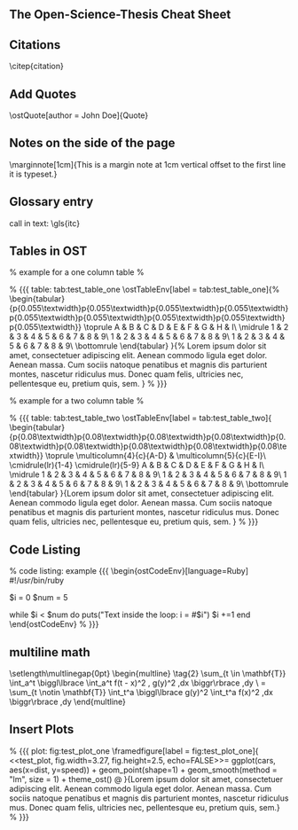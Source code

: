 The Open-Science-Thesis Cheat Sheet
-----------------------------------


## Citations ##

\citep{citation}

## Add Quotes ##

\ostQuote[author = John Doe]{Quote}

## Notes on the side of the page ##

\marginnote[1cm]{This is a margin note at 1cm vertical offset
to the first line it is typeset.}

## Glossary entry ##

call in text: \gls{itc}

## Tables in OST ##

% example for a one column table %

% {{{ table: tab:test_table_one
\ostTableEnv[label = tab:test_table_one]{%
  \begin{tabular}{p{0.055\textwidth}p{0.055\textwidth}p{0.055\textwidth}p{0.055\textwidth}p{0.055\textwidth}p{0.055\textwidth}p{0.055\textwidth}p{0.055\textwidth}p{0.055\textwidth}}
    \toprule
    A & B & C & D & E & F & G & H & I\\ 
    \midrule
    1 & 2 & 3 & 4 & 5 & 6 & 7 & 8 & 9\\ 
    1 & 2 & 3 & 4 & 5 & 6 & 7 & 8 & 9\\ 
    1 & 2 & 3 & 4 & 5 & 6 & 7 & 8 & 9\\ 
    \bottomrule
  \end{tabular}
}{%
Lorem ipsum dolor sit amet, consectetuer adipiscing elit. Aenean
commodo ligula eget dolor. Aenean massa. Cum sociis natoque penatibus et magnis
dis parturient montes, nascetur ridiculus mus. Donec quam felis, ultricies nec,
pellentesque eu, pretium quis, sem.
}
% }}}

% example for a two column table %

% {{{ table: tab:test_table_two
\ostTableEnv[label = tab:test_table_two]{
  \begin{tabular}{p{0.08\textwidth}p{0.08\textwidth}p{0.08\textwidth}p{0.08\textwidth}p{0.08\textwidth}p{0.08\textwidth}p{0.08\textwidth}p{0.08\textwidth}p{0.08\textwidth}}
    \toprule
      \multicolumn{4}{c}{A-D}   & \multicolumn{5}{c}{E-I}\\
    \cmidrule(lr){1-4} \cmidrule(lr){5-9}
      A & B & C & D & E & F & G & H & I\\
    \midrule
      1     & 2 & 3 & 4 & 5 & 6 & 7 & 8 & 9\\
      1     & 2 & 3 & 4 & 5 & 6 & 7 & 8 & 9\\
      1     & 2 & 3 & 4 & 5 & 6 & 7 & 8 & 9\\
      1     & 2 & 3 & 4 & 5 & 6 & 7 & 8 & 9\\
    \bottomrule
  \end{tabular}
}{Lorem ipsum dolor sit amet, consectetuer adipiscing elit. Aenean
commodo ligula eget dolor. Aenean massa. Cum sociis natoque penatibus et magnis
dis parturient montes, nascetur ridiculus mus. Donec quam felis, ultricies nec,
pellentesque eu, pretium quis, sem.
} 
% }}}

## Code Listing ##

% code listing: example {{{
\begin{ostCodeEnv}[language=Ruby]
#!/usr/bin/ruby

$i = 0
$num = 5

while $i < $num  do
 puts("Text inside the loop: i = #$i")
 $i +=1
end
\end{ostCodeEnv} 
% }}}

## multiline math ##

\setlength\multlinegap{0pt}
\begin{multline} \tag{2}
   \sum_{t \in \mathbf{T}} \int_a^t
   \biggl\lbrace \int_a^t f(t - x)^2 \,
   g(y)^2 \,dx \biggr\rbrace \,dy \\
   = \sum_{t \notin \mathbf{T}} \int_t^a
   \biggl\lbrace g(y)^2 \int_t^a
   f(x)^2 \,dx \biggr\rbrace \,dy
\end{multline}

## Insert Plots ##

% {{{ plot: fig:test_plot_one 
\framedfigure[label = fig:test_plot_one]{ 
<<test_plot, fig.width=3.27, fig.height=2.5, echo=FALSE>>= 
   ggplot(cars, aes(x=dist, y=speed)) +
   geom_point(shape=1) + geom_smooth(method = "lm", size = 1) +
   theme_ost() 
@
}{Lorem ipsum dolor sit amet, consectetuer adipiscing elit. Aenean
  commodo ligula eget dolor. Aenean massa. Cum sociis natoque penatibus et magnis
  dis parturient montes, nascetur ridiculus mus. Donec quam felis, ultricies nec,
  pellentesque eu, pretium quis, sem.}
% }}}



